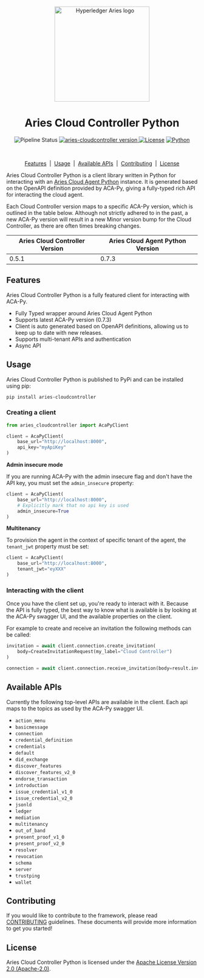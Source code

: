 <p align="center">
  <br />
  <img
    alt="Hyperledger Aries logo"
    src="https://raw.githubusercontent.com/didx-xyz/aries-cloudcontroller-python/main/images/aries-logo.png"
    height="250px"
  />
</p>
<h1 align="center"><b>Aries Cloud Controller Python</b></h1>
<p align="center">
  <img
    alt="Pipeline Status"
    src="https://github.com/didx-xyz/aries-cloudcontroller-python/actions/workflows/python-publish.yml/badge.svg?branch=main"
  />
        <a href="https://pypi.org/project/aries-cloudcontroller/">
        <img alt="aries-cloudcontroller version" src="https://badge.fury.io/py/aries-cloudcontroller.svg"/>
      </a>
  <a
    href="https://raw.githubusercontent.com/didx-xyz/aries-cloudcontroller-python/main/LICENSE"
    ><img
      alt="License"
      src="https://img.shields.io/badge/License-Apache%202.0-blue.svg"
  /></a>
  <a href="https://www.python.org/"
    ><img
      alt="Python"
      src="https://img.shields.io/badge/%3C%2F%3E-Python-%230074c1.svg"
  /></a>
</p>
<br />

<p align="center">
  <a href="#features">Features</a> &nbsp;|&nbsp;
  <a href="#usage">Usage</a> &nbsp;|&nbsp;
  <a href="#available-apis">Available APIs</a> &nbsp;|&nbsp;
  <a href="#contributing">Contributing</a> &nbsp;|&nbsp;
  <a href="#license">License</a> 
</p>

Aries Cloud Controller Python is a client library written in Python for interacting with an [Aries Cloud Agent Python](https://github.com/hyperledger/aries-cloudagent-python) instance. It is generated based on the OpenAPI definition provided by ACA-Py, giving a fully-typed rich API for interacting the cloud agent.

Each Cloud Controller version maps to a specific ACA-Py version, which is outlined in the table below. Although not strictly adhered to in the past, a new ACA-Py version will result in a new Minor version bump for the Cloud Controller, as there are often times breaking changes.

| Aries Cloud Controller Version | Aries Cloud Agent Python Version |
| ------------------------------ | -------------------------------- |
| 0.5.1                          | 0.7.3                            |

## Features

Aries Cloud Controller Python is a fully featured client for interacting with ACA-Py.

- Fully Typed wrapper around Aries Cloud Agent Python
- Supports latest ACA-Py version (0.7.3)
- Client is auto generated based on OpenAPI definitions, allowing us to keep up to date with new releases.
- Supports multi-tenant APIs and authentication
- Async API

## Usage

Aries Cloud Controller Python is published to PyPi and can be installed using pip:

```sh
pip install aries-cloudcontroller
```

### Creating a client

```python
from aries_cloudcontroller import AcaPyClient

client = AcaPyClient(
    base_url="http://localhost:8000",
    api_key="myApiKey"
)
```

**Admin insecure mode**

If you are running ACA-Py with the admin insecure flag and don't have the API key, you must set the `admin_insecure` property:

```python
client = AcaPyClient(
    base_url="http://localhost:8000",
    # Explicitly mark that no api key is used
    admin_insecure=True
)
```

**Multitenancy**

To provision the agent in the context of specific tenant of the agent, the `tenant_jwt` property must be set:

```python
client = AcaPyClient(
    base_url="http://localhost:8000",
    tenant_jwt="eyXXX"
)
```

### Interacting with the client

Once you have the client set up, you're ready to interact with it. Because the API is fully typed, the best way to know what is available is by looking at the ACA-Py swagger UI, and the available properties on the client.

For example to create and receive an invitation the following methods can be called:

```python
invitation = await client.connection.create_invitation(
    body=CreateInvitationRequest(my_label="Cloud Controller")
)

connection = await client.connection.receive_invitation(body=result.invitation)
```

## Available APIs

Currently the following top-level APIs are available in the client. Each api maps to the topics as used by the ACA-Py swagger UI.

- `action_menu`
- `basicmessage`
- `connection`
- `credential_definition`
- `credentials`
- `default`
- `did_exchange`
- `discover_features`
- `discover_features_v2_0`
- `endorse_transaction`
- `introduction`
- `issue_credential_v1_0`
- `issue_credential_v2_0`
- `jsonld`
- `ledger`
- `mediation`
- `multitenancy`
- `out_of_band`
- `present_proof_v1_0`
- `present_proof_v2_0`
- `resolver`
- `revocation`
- `schema`
- `server`
- `trustping`
- `wallet`

## Contributing

If you would like to contribute to the framework, please read [CONTRIBUTING](/CONTRIBUTING.md) guidelines. These documents will provide more information to get you started!

## License

Aries Cloud Controller Python is licensed under the [Apache License Version 2.0 (Apache-2.0)](/LICENSE).
